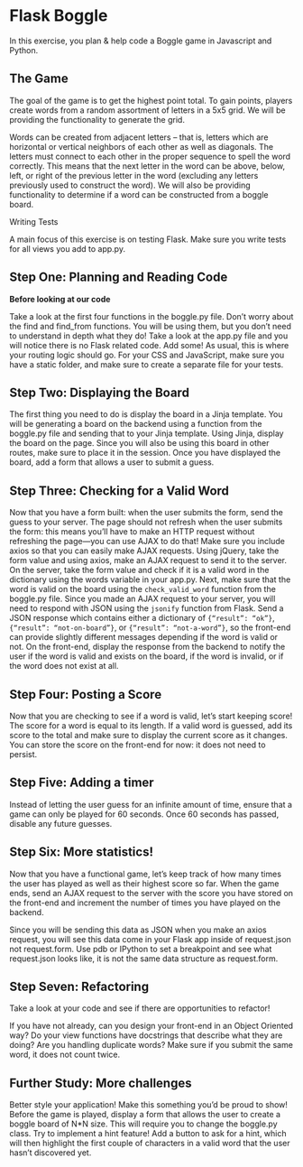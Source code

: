 # Flask Boggle

In this exercise, you plan & help code a Boggle game in Javascript and Python.

## The Game

The goal of the game is to get the highest point total. To gain points, players create words from a random assortment of letters in a 5x5 grid. We will be providing the functionality to generate the grid.

Words can be created from adjacent letters – that is, letters which are horizontal or vertical neighbors of each other as well as diagonals. The letters must connect to each other in the proper sequence to spell the word correctly. This means that the next letter in the word can be above, below, left, or right of the previous letter in the word (excluding any letters previously used to construct the word). We will also be providing functionality to determine if a word can be constructed from a boggle board.

Writing Tests

A main focus of this exercise is on testing Flask. Make sure you write tests for all views you add to app.py.

## Step One: Planning and Reading Code

**Before looking at our code**

Take a look at the first four functions in the boggle.py file. Don’t worry about the find and find_from functions. You will be using them, but you don’t need to understand in depth what they do!
Take a look at the app.py file and you will notice there is no Flask related code. Add some! As usual, this is where your routing logic should go.
For your CSS and JavaScript, make sure you have a static folder, and make sure to create a separate file for your tests.

## Step Two: Displaying the Board

The first thing you need to do is display the board in a Jinja template.
You will be generating a board on the backend using a function from the boggle.py file and sending that to your Jinja template.
Using Jinja, display the board on the page.
Since you will also be using this board in other routes, make sure to place it in the session.
Once you have displayed the board, add a form that allows a user to submit a guess.
## Step Three: Checking for a Valid Word

Now that you have a form built: when the user submits the form, send the guess to your server.
The page should not refresh when the user submits the form: this means you’ll have to make an HTTP request without refreshing the page—you can use AJAX to do that!
Make sure you include axios so that you can easily make AJAX requests.
Using jQuery, take the form value and using axios, make an AJAX request to send it to the server.
On the server, take the form value and check if it is a valid word in the dictionary using the words variable in your app.py.
Next, make sure that the word is valid on the board using the ``check_valid_word`` function from the boggle.py file.
Since you made an AJAX request to your server, you will need to respond with JSON using the ``jsonify`` function from Flask.
Send a JSON response which contains either a dictionary of ``{“result”: “ok”}``, ``{“result”: “not-on-board”}``, or ``{“result”: “not-a-word”}``, so the front-end can provide slightly different messages depending if the word is valid or not.
On the front-end, display the response from the backend to notify the user if the word is valid and exists on the board, if the word is invalid, or if the word does not exist at all.
## Step Four: Posting a Score

Now that you are checking to see if a word is valid, let’s start keeping score! The score for a word is equal to its length. If a valid word is guessed, add its score to the total and make sure to display the current score as it changes.
You can store the score on the front-end for now: it does not need to persist.
## Step Five: Adding a timer

Instead of letting the user guess for an infinite amount of time, ensure that a game can only be played for 60 seconds. Once 60 seconds has passed, disable any future guesses.

## Step Six: More statistics!

Now that you have a functional game, let’s keep track of how many times the user has played as well as their highest score so far. When the game ends, send an AJAX request to the server with the score you have stored on the front-end and increment the number of times you have played on the backend.

Since you will be sending this data as JSON when you make an axios request, you will see this data come in your Flask app inside of request.json not request.form. Use pdb or IPython to set a breakpoint and see what request.json looks like, it is not the same data structure as request.form.

## Step Seven: Refactoring

Take a look at your code and see if there are opportunities to refactor!

If you have not already, can you design your front-end in an Object Oriented way?
Do your view functions have docstrings that describe what they are doing?
Are you handling duplicate words? Make sure if you submit the same word, it does not count twice.
## Further Study: More challenges

Better style your application! Make this something you’d be proud to show!
Before the game is played, display a form that allows the user to create a boggle board of N*N size. This will require you to change the boggle.py class.
Try to implement a hint feature! Add a button to ask for a hint, which will then highlight the first couple of characters in a valid word that the user hasn’t discovered yet.